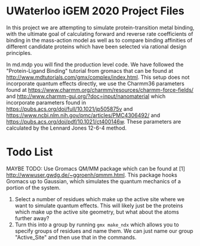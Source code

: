 # UWaterloo iGEM 2020 Project Files

In this project we are attempting to simulate protein-transition metal binding, with the
ultimate goal of calculating forward and reverse rate coefficients of binding in the 
mass-action model as well as to compare binding affinities of different candidate proteins
which have been selected via rational design principles.

In md.mdp you will find the production level code. We have followed the "Protein-Ligand Binding"
tutorial from gromacs that can be found at http://www.mdtutorials.com/gmx/complex/index.html.
This setup does not incorporate quantum effects directly, we use the Charmm36 parameters found
at https://www.charmm.org/charmm/resources/charmm-force-fields/ and http://www.charmm-gui.org/?doc=input/nanomaterial
which incorporate parameters found in https://pubs.acs.org/doi/full/10.1021/jp505875v and
https://www.ncbi.nlm.nih.gov/pmc/articles/PMC4306492/ and https://pubs.acs.org/doi/pdf/10.1021/ct400146w.
These parameters are calculated by the Lennard Jones 12-6-4 method.

# Todo List

MAYBE TODO: Use Gromacs QM/MM package which can be found at [1] http://wwwuser.gwdg.de/~ggroenh/qmmm.html.
This package hooks Gromacs up to Gaussian, which simulates the quantum mechanics of a portion
of the system. 
1. Select a number of residues which make up the active site where we want to simulate quantum effects.
This will likely just be the proteins which make up the active site geometry, but what about the atoms 
further away?
2. Turn this into a group by running `gmx make_ndx` which allows you to specify groups of residues and
name them. We can just name our group "Active_Site" and then use that in the commands.
